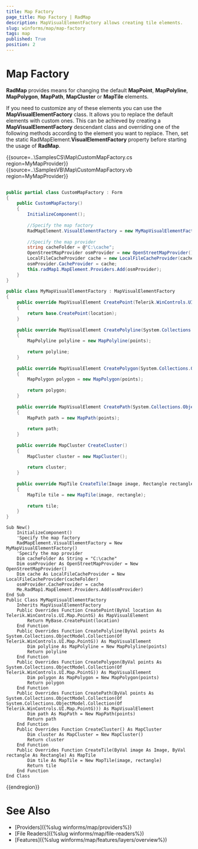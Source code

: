 ```yaml
---
title: Map Factory
page_title: Map Factory | RadMap
description: MapVisualElementFactory allows creating tile elements.
slug: winforms/map/map-factory
tags: map
published: True
position: 2 
---
```


#  Map Factory

**RadMap** provides means for changing the default **MapPoint**, **MapPolyline**, **MapPolygon**, **MapPath**, **MapCluster** or **MapTile** elements. 

If you need to customize any of these elements you can use the **MapVisualElementFactory** class. It allows you to replace the default elements with custom ones. This can be achieved by creating a **MapVisualElementFactory** descendant class and overriding one of the following methods according to the element you want to replace. Then, set the static RadMapElement.**VisualElementFactory** property before starting the usage of **RadMap**.

{{source=..\SamplesCS\Map\CustomMapFactory.cs region=MyMapProvider}} 
{{source=..\SamplesVB\Map\CustomMapFactory.vb region=MyMapProvider}} 

````C#
    
public partial class CustomMapFactory : Form
{
    public CustomMapFactory()
    {
        InitializeComponent();
        
        //Specify the map factory
        RadMapElement.VisualElementFactory = new MyMapVisualElementFactory();
        
        //Specify the map provider
        string cacheFolder = @"C:\cache";
        OpenStreetMapProvider osmProvider = new OpenStreetMapProvider();
        LocalFileCacheProvider cache = new LocalFileCacheProvider(cacheFolder);
        osmProvider.CacheProvider = cache;
        this.radMap1.MapElement.Providers.Add(osmProvider);
    }
}
    
public class MyMapVisualElementFactory : MapVisualElementFactory
{
    public override MapVisualElement CreatePoint(Telerik.WinControls.UI.Map.PointG location)
    {
        return base.CreatePoint(location);
    }
    
    public override MapVisualElement CreatePolyline(System.Collections.ObjectModel.Collection<Telerik.WinControls.UI.Map.PointG> points)
    {
        MapPolyline polyline = new MapPolyline(points);
        
        return polyline;
    }
    
    public override MapVisualElement CreatePolygon(System.Collections.ObjectModel.Collection<Telerik.WinControls.UI.Map.PointG> points)
    {
        MapPolygon polygon = new MapPolygon(points);
        
        return polygon;
    }
    
    public override MapVisualElement CreatePath(System.Collections.ObjectModel.Collection<System.Collections.ObjectModel.Collection<Telerik.WinControls.UI.Map.PointG>> points)
    {
        MapPath path = new MapPath(points);
        
        return path;
    }
    
    public override MapCluster CreateCluster()
    {
        MapCluster cluster = new MapCluster();
        
        return cluster;
    }
    
    public override MapTile CreateTile(Image image, Rectangle rectangle)
    {
        MapTile tile = new MapTile(image, rectangle);
        
        return tile;
    }
}

````
````VB.NET
Sub New()
    InitializeComponent()
    'Specify the map factory
    RadMapElement.VisualElementFactory = New MyMapVisualElementFactory()
    'Specify the map provider
    Dim cacheFolder As String = "C:\cache"
    Dim osmProvider As OpenStreetMapProvider = New OpenStreetMapProvider()
    Dim cache As LocalFileCacheProvider = New LocalFileCacheProvider(cacheFolder)
    osmProvider.CacheProvider = cache
    Me.RadMap1.MapElement.Providers.Add(osmProvider)
End Sub
Public Class MyMapVisualElementFactory
    Inherits MapVisualElementFactory
    Public Overrides Function CreatePoint(ByVal location As Telerik.WinControls.UI.Map.PointG) As MapVisualElement
        Return MyBase.CreatePoint(location)
    End Function
    Public Overrides Function CreatePolyline(ByVal points As System.Collections.ObjectModel.Collection(Of Telerik.WinControls.UI.Map.PointG)) As MapVisualElement
        Dim polyline As MapPolyline = New MapPolyline(points)
        Return polyline
    End Function
    Public Overrides Function CreatePolygon(ByVal points As System.Collections.ObjectModel.Collection(Of Telerik.WinControls.UI.Map.PointG)) As MapVisualElement
        Dim polygon As MapPolygon = New MapPolygon(points)
        Return polygon
    End Function
    Public Overrides Function CreatePath(ByVal points As System.Collections.ObjectModel.Collection(Of System.Collections.ObjectModel.Collection(Of Telerik.WinControls.UI.Map.PointG))) As MapVisualElement
        Dim path As MapPath = New MapPath(points)
        Return path
    End Function
    Public Overrides Function CreateCluster() As MapCluster
        Dim cluster As MapCluster = New MapCluster()
        Return cluster
    End Function
    Public Overrides Function CreateTile(ByVal image As Image, ByVal rectangle As Rectangle) As MapTile
        Dim tile As MapTile = New MapTile(image, rectangle)
        Return tile
    End Function
End Class

````

{{endregion}} 


# See Also
* [Providers]({%slug winforms/map/providers%})
* [File Readers]({%slug winforms/map/file-readers%})
* [Features]({%slug winforms/map/features/layers/overview%})

